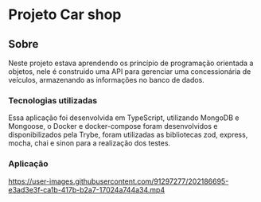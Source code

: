 <h1>Projeto Car shop</h1>

<h2>Sobre</h2>

<p>Neste projeto estava aprendendo os princípio de programação orientada a objetos, nele é construido uma API para gerenciar uma concessionária de veículos, armazenando as informações no banco de dados.</p>

<h3>Tecnologias utilizadas</h3>

<p>Essa aplicação foi desenvolvida em TypeScript, utilizando MongoDB e Mongoose, o Docker e docker-compose foram desenvolvidos e disponibilizados pela Trybe, foram utilizadas as bibliotecas zod, express, mocha, chai e sinon para a realização dos testes.</p>

<h3>Aplicação</h3>

https://user-images.githubusercontent.com/91297277/202186695-e3ad3e3f-ca1b-417b-b2a7-17024a744a34.mp4
